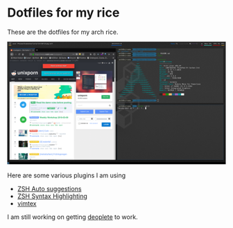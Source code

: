 # Dotfiles for my rice

These are the dotfiles for my arch rice. 

![Screenshot](screenshot.png)

Here are some various plugins I am using

- [ZSH Auto suggestions](https://github.com/zsh-users/zsh-autosuggestions)
- [ZSH Syntax Highlighting](https://github.com/zsh-users/zsh-syntax-highlighting)
- [vimtex](https://github.com/lervag/vimtex)

I am still working on getting [deoplete](https://github.com/Shougo/deoplete.nvim) to work. 
